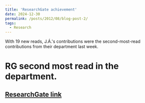 ```yaml
---
title: 'ResearchGate achievement'
date: 2024-12-30
permalink: /posts/2012/08/blog-post-2/
tags:
  - Research
---
```


With 19 new reads, J.Á.'s contributions were the second-most-read contributions from their department last week.

RG second most read in the department.
======
[ResearchGate link](https://www.researchgate.net/profile/J-A-Acosta/achievement/67725e995f52e7595513e1a3)
------
